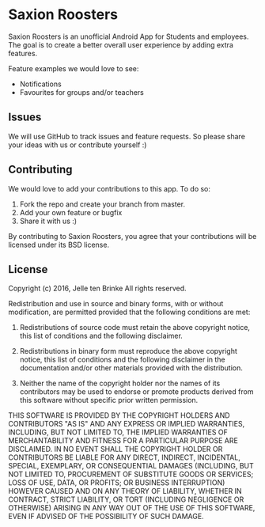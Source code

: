 # Saxion Roosters
Saxion Roosters is an unofficial Android App for Students and employees.
The goal is to create a better overall user experience by adding extra features.

Feature examples we would love to see: 
* Notifications 
* Favourites for groups and/or teachers

## Issues
We will use GitHub to track issues and feature requests. So please share your ideas with us or contribute yourself :)

## Contributing
We would love to add your contributions to this app. To do so:
1. Fork the repo and create your branch from master.
2. Add your own feature or bugfix
3. Share it with us :)

By contributing to Saxion Roosters, you agree that your contributions will be licensed under its BSD license.

## License
Copyright (c) 2016, Jelle ten Brinke
All rights reserved.

Redistribution and use in source and binary forms, with or without modification, are permitted provided that the following conditions are met:

1. Redistributions of source code must retain the above copyright notice, this list of conditions and the following disclaimer.

2. Redistributions in binary form must reproduce the above copyright notice, this list of conditions and the following disclaimer in the documentation and/or other materials provided with the distribution.

3. Neither the name of the copyright holder nor the names of its contributors may be used to endorse or promote products derived from this software without specific prior written permission.

THIS SOFTWARE IS PROVIDED BY THE COPYRIGHT HOLDERS AND CONTRIBUTORS "AS IS" AND ANY EXPRESS OR IMPLIED WARRANTIES, INCLUDING, BUT NOT LIMITED TO, THE IMPLIED WARRANTIES OF MERCHANTABILITY AND FITNESS FOR A PARTICULAR PURPOSE ARE DISCLAIMED. IN NO EVENT SHALL THE COPYRIGHT HOLDER OR CONTRIBUTORS BE LIABLE FOR ANY DIRECT, INDIRECT, INCIDENTAL, SPECIAL, EXEMPLARY, OR CONSEQUENTIAL DAMAGES (INCLUDING, BUT NOT LIMITED TO, PROCUREMENT OF SUBSTITUTE GOODS OR SERVICES; LOSS OF USE, DATA, OR PROFITS; OR BUSINESS INTERRUPTION) HOWEVER CAUSED AND ON ANY THEORY OF LIABILITY, WHETHER IN CONTRACT, STRICT LIABILITY, OR TORT (INCLUDING NEGLIGENCE OR OTHERWISE) ARISING IN ANY WAY OUT OF THE USE OF THIS SOFTWARE, EVEN IF ADVISED OF THE POSSIBILITY OF SUCH DAMAGE.

